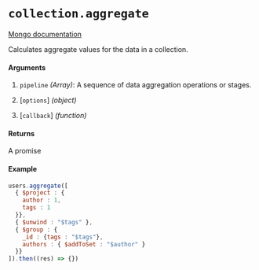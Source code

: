 # `collection.aggregate`

[Mongo documentation](http://mongodb.github.io/node-mongodb-native/2.0/api/Collection.html#aggregate)

Calculates aggregate values for the data in a collection.

#### Arguments

1. `pipeline` *(Array)*: A sequence of data aggregation operations or stages.

2. [`options`] *(object)*

3. [`callback`] *(function)*

#### Returns

A promise

#### Example

```js
users.aggregate([
  { $project : {
    author : 1,
    tags : 1
  }},
  { $unwind : "$tags" },
  { $group : {
    _id : {tags : "$tags"},
    authors : { $addToSet : "$author" }
  }}
]).then((res) => {})
```
